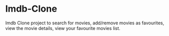 # Imdb-Clone
Imdb Clone project to search for movies, add/remove movies as favourites, view the movie details, view your favourite movies list.
